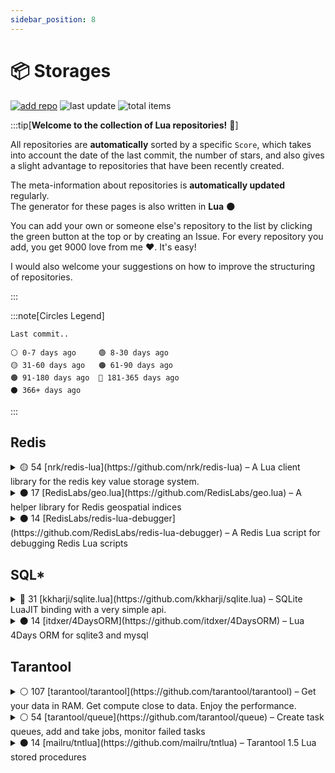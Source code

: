 ```yaml
---
sidebar_position: 8
---
```


# 📦 Storages

[![add repo](https://img.shields.io/badge/Add_Your_Repo-green?style=for-the-badge&logo=github)](https://github.com/AMD-NICK/awesome-lua/edit/master/README.md)
![last update](https://img.shields.io/badge/Last_Update-2023/12/21-blue?style=for-the-badge)
![total items](https://img.shields.io/badge/Total_Items-8-blue?style=for-the-badge&logo=awesomelists)


:::tip[**Welcome to the collection of Lua repositories!** 👋]

All repositories are **automatically** sorted by a specific `Score`, which takes into account the date of the last commit, the number of stars, and also gives a slight advantage to repositories that have been recently created.

The meta-information about repositories is **automatically updated** regularly. \
The generator for these pages is also written in **Lua** 🌑

You can add your own or someone else's repository to the list by clicking the green button at the top or by creating an Issue. For every repository you add, you get 9000 love from me ❤️. It's easy!

I would also welcome your suggestions on how to improve the structuring of repositories.

:::

:::note[Circles Legend]

```
Last commit..

⚪ 0-7 days ago     🟢 8-30 days ago
🟡 31-60 days ago   🟠 61-90 days ago
🟤 91-180 days ago  🔴 181-365 days ago
⚫ 366+ days ago
```

:::

## Redis

<details>
<summary>🟡 54 [nrk/redis-lua](https://github.com/nrk/redis-lua) – A Lua client library for the redis key value storage system.</summary>

**Topics**: none \
**Watchers**: 56 **Forks**: 242 **Stars**: 721 **Issues**: 38 \
**Last commit**: 2023-11-06 (44 days ago) \
**Created at**: 2009-03-24 \
**License**: MIT License

</details>

<details>
<summary>⚫ 17 [RedisLabs/geo.lua](https://github.com/RedisLabs/geo.lua) – A helper library for Redis geospatial indices</summary>

**Topics**: none \
**Watchers**: 15 **Forks**: 22 **Stars**: 146 **Issues**: 4 \
**Last commit**: 2017-09-26 (2276 days ago) \
**Created at**: 2016-02-20 \
**License**: Other

</details>

<details>
<summary>⚫ 14 [RedisLabs/redis-lua-debugger](https://github.com/RedisLabs/redis-lua-debugger) – A Redis Lua script for debugging Redis Lua scripts</summary>

**Topics**: none \
**Watchers**: 14 **Forks**: 14 **Stars**: 87 **Issues**: 0 \
**Last commit**: 2015-09-25 (3008 days ago) \
**Created at**: 2014-12-31 \
**License**: MIT License

</details>


## SQL*

<details>
<summary>🔴 31 [kkharji/sqlite.lua](https://github.com/kkharji/sqlite.lua) – SQLite LuaJIT binding with a very simple api.</summary>

**Topics**: `database`, `luajit`, `luarocks`, `neovim`, `sqlite` \
**Watchers**: 6 **Forks**: 24 **Stars**: 416 **Issues**: 15 \
**Last commit**: 2023-05-08 (226 days ago) \
**Created at**: 2020-12-29 \
**License**: MIT License

</details>

<details>
<summary>⚫ 14 [itdxer/4DaysORM](https://github.com/itdxer/4DaysORM) – Lua 4Days ORM for sqlite3 and mysql</summary>

**Topics**: none \
**Watchers**: 12 **Forks**: 31 **Stars**: 92 **Issues**: 7 \
**Last commit**: 2021-03-01 (1024 days ago) \
**Created at**: 2013-08-16 \
**License**: MIT License

</details>


## Tarantool

<details>
<summary>⚪ 107 [tarantool/tarantool](https://github.com/tarantool/tarantool) – Get your data in RAM. Get compute close to data. Enjoy the performance.</summary>

**Topics**: `appserver`, `database`, `disk`, `in-memory`, `lua`, `msgpack`, `tarantool`, `transactions` \
**Watchers**: 156 **Forks**: 369 **Stars**: 3271 **Issues**: 1284 \
**Last commit**: 2023-12-20 (0 days ago) \
**Created at**: 2010-09-15 \
**License**: Other

</details>

<details>
<summary>⚪ 54 [tarantool/queue](https://github.com/tarantool/queue) – Create task queues, add and take jobs, monitor failed tasks</summary>

**Topics**: `lua`, `queue`, `tarantool` \
**Watchers**: 40 **Forks**: 51 **Stars**: 229 **Issues**: 29 \
**Last commit**: 2023-12-15 (5 days ago) \
**Created at**: 2013-05-07 \
**License**: Other

</details>

<details>
<summary>⚫ 14 [mailru/tntlua](https://github.com/mailru/tntlua) – Tarantool 1.5 Lua stored procedures</summary>

**Topics**: none \
**Watchers**: 18 **Forks**: 23 **Stars**: 82 **Issues**: 10 \
**Last commit**: 2017-08-30 (2303 days ago) \
**Created at**: 2011-09-30 \
**License**: BSD 2-Clause "Simplified" License

</details>


